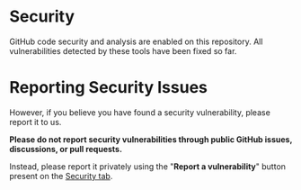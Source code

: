 # Security

GitHub code security and analysis are enabled on this repository. All vulnerabilities detected by these tools have been fixed so far.

# Reporting Security Issues

However, if you believe you have found a security vulnerability, please report it to us.

**Please do not report security vulnerabilities through public GitHub issues, discussions, or pull requests.**

Instead, please report it privately using the "**Report a vulnerability**" button present on the [Security tab](https://github.com/webfx-project/webfx/security).